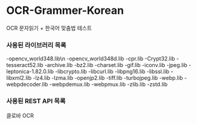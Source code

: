 # OCR-Grammer-Korean
 OCR 문자읽기 + 한국어 맞춤법 테스트

### 사용된 라이브러리 목록
-opencv_world348.lib\n
-opencv_world348d.lib
-cpr.lib
-Crypt32.lib
-tesseract52.lib
-archive.lib
-bz2.lib
-charset.lib
-gif.lib
-iconv.lib
-jpeg.lib
-leptonica-1.82.0.lib
-libcrypto.lib
-libcurl.lib
-libpng16.lib
-libssl.lib
-libxml2.lib
-lz4.lib
-lzma.lib
-openjp2.lib
-tiff.lib
-turbojpeg.lib
-webp.lib
-webpdecoder.lib
-webpdemux.lib
-webpmux.lib
-zlib.lib
-zstd.lib

### 사용된 REST API 목록
클로바 OCR
